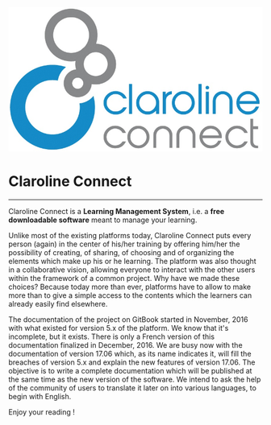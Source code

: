 ![](images/Logo_Claroline.png)

# Claroline Connect

---

Claroline Connect is a **Learning Management System**, i.e. a **free downloadable software** meant to manage your learning.

Unlike most of the existing platforms today, Claroline Connect puts every person (again) in the center of his/her training by offering him/her the possibility of creating, of sharing, of choosing and of organizing the elements which make up his or he learning. The platform was also thought in a collaborative vision, allowing everyone to interact with the other users within the framework of a common project. Why have we made these choices? Because today more than ever, platforms have to allow to make more than to give a simple access to the contents which the learners can already easily find elsewhere.

The documentation of the project on GitBook started in November, 2016 with what existed for version 5.x of the platform. We know that it's incomplete, but it exists. There is only a French version of this documentation finalized in December, 2016.
We are busy now with the documentation of version 17.06 which, as its name indicates it, will fill the breaches of version 5.x and explain the new features of version 17.06. The objective is to write a complete documentation which will be published at the same time as the new version of the software. We intend to ask the help of the community of users to translate it later on into various languages, to begin with English.

Enjoy your reading !
